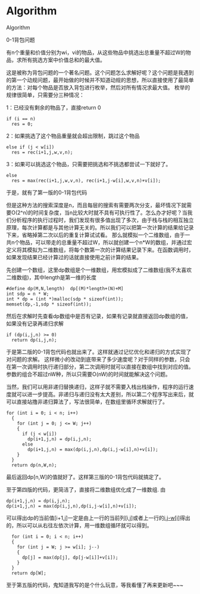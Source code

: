# Algorithm
Algorithm

0-1背包问题

有n个重量和价值分别为wi，vi的物品，从这些物品中挑选出总重量不超过W的物品，求所有挑选方案中价值总和的最大值。

这是被称为背包问题的一个著名问题。这个问题怎么求解好呢？这个问题是我遇到的第一个动规问题，最开始做的时候并不知道动规的思想，所以直接使用了最简单的方法：对每个物品是否放入背包进行枚举，然后对所有情况求最大值。
枚举的规律很简单，只需要分三种情况：

1：已经没有剩余的物品了，直接return 0

    if (i == n)
      res = 0;

2：如果挑选了这个物品重量就会超出限制，跳过这个物品

    else if (j < w[i])
      res = rec(i+1,j,w,v,n);

3：如果可以挑选这个物品，只需要把挑选和不挑选都尝试一下就好了。

    else
      res = max(rec(i+1,j,w,v,n), rec(i+1,j-w[i],w,v,n)+v[i]);

于是，就有了第一版的0-1背包代码

但是这种方法的搜索深度是n，而且每层的搜索有需要两次分支，最坏情况下就需要O(2^n)的时间复杂度，当n比较大时就不具有可执行性了。怎么办才好呢？当我们分析程序的执行过程时，我们发现有很多值出现了多次，由于栈与栈的相互独立原理，每次计算都是与其他计算无关的。所以我们可以把第一次计算的结果给记录下来，省略掉第二次以后的重复计算试试看。
那么就模拟一个二维数组，由于一共n个物品，可以带走的总重量不超过W，所以就创建一个n*W的数组，并通过宏定义将其模拟为二维数组，将每个数第一次的计算结果记录下来。在函数调用时，如果发现结果已经计算过的话就直接使用之前计算的结果。

先创建一个数组，这里dp数组是个一维数组，用宏模拟成了二维数组(我不太喜欢二维数组)，其中length是第一维的长度

    #define dp(M,N,length)	dp[(M)*length+(N)+M]
    int sdp = n * W;
    int * dp = (int *)malloc(sdp * sizeof(int));
    memset(dp,-1,sdp * sizeof(int));

然后在求解时先查看dp数组中是否有记录，如果有记录就直接返回dp数组的值，如果没有记录再递归求解

    if (dp(i,j,n) >= 0)
      return dp(i,j,n);

于是第二版的0-1背包代码也就出来了。这样就通过记忆优化和递归的方式实现了对问题的求解。
这样微小的改动到底带来了多少速度呢？对于同样的参数，只会在第一次调用时执行递归部分，第二次调用时就可以直接在数组中找到对应的值。参数的组合不超过nW种，所以只需要O(nW)的时间就能解决这个问题。

当然，我们可以用非递归替换递归，这样子就不需要入栈出栈操作，程序的运行速度就可以进一步提高。非递归与递归没有太大差别，所以第二个程序写出来后，就可以直接站撸非递归算法了，写法很简单，在数组里循环求解就行了。

    for (int i = 0; i < n; i++)
      {
        for (int j = 0; j <= W; j++)
        {
          if (j < w[i])
            dp(i+1,j,n) = dp(i,j,n);
          else
            dp(i+1,j,n) = max(dp(i,j,n),dp(i,j-w[i],n)+v[i]);
        }
      }
      return dp(n,W,n);

最后返回dp[n,W]的值就好了。这样第三版的0-1背包代码就搞定了。

至于第四版的代码，更简洁了，直接将二维数组优化成了一维数组.
由

    dp(i+1,j,n) = dp(i,j,n);
    dp(i+1,j,n) = max(dp(i,j,n),dp(i,j-w[i],n)+v[i]);
    
可以得出dp的当前值[i+1,j]一定是由上一行的当前列[i,j]或者上一行的[i,j-w[i]](这一列在当前列的左边)得出的，所以可以从右往左依次计算，用一维数组循环就可以得到。

      for (int i = 0; i < n; i++)
      {
        for (int j = W; j >= w[i]; j--)
        {
          dp[j] = max(dp[j], dp[j-w[i]]+v[i]);
        }
      }
      return dp[W];

至于第五版的代码，鬼知道我写的是个什么玩意，等我看懂了再来更新吧~~~
